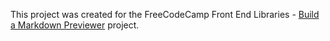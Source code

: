 This project was created for the FreeCodeCamp Front End Libraries - [Build a Markdown Previewer](https://github.com/facebook/create-react-app) project.
